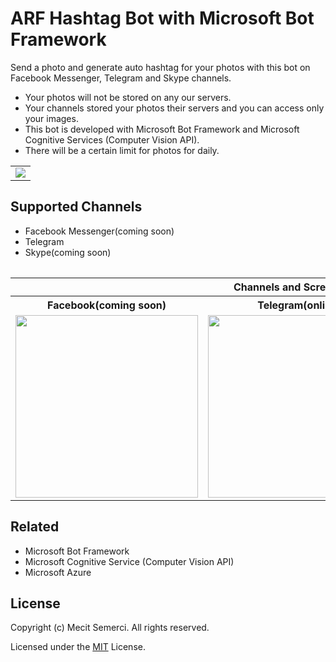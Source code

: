 # ARF Hashtag Bot with Microsoft Bot Framework

Send a photo and generate auto hashtag for your photos with this bot on Facebook Messenger, Telegram and Skype channels.
<ul>
<li>Your photos will not be stored on any our servers. </li>
<li>Your channels stored your photos their servers and you can access only your images.</li>
<li>This bot is developed with Microsoft Bot Framework and Microsoft Cognitive Services (Computer Vision API).</li>
<li>There will be a certain limit for photos for daily.</li>
</ul>

<table>
<tr>
    <td>
        <img src="http://www.mecitsemerci.com/wp-content/uploads/2017/03/arfbot_telegram_animation.gif">
    </td>
</tr>
<table>


<h2>Supported Channels</h2>
<ul>
<li>Facebook Messenger(coming soon) </li>
<li>Telegram</li>
<li>Skype(coming soon)</li>
</ul>
<table>
<tr>
<th colspan="3">Channels and Screenshots</th>
</tr>
<tr>
<th>Facebook(coming soon)</th>
<th>Telegram(online)</th>
<th>Skype(online)</th>
</tr>
    <tr>
    <td><img src="http://www.mecitsemerci.com/wp-content/uploads/2017/03/facebook_screenshot.jpg" width="292"></td>
    <td><img src="http://www.mecitsemerci.com/wp-content/uploads/2017/03/telegram_screenshot.jpg" width="292"></td>
    <td><img src="http://www.mecitsemerci.com/wp-content/uploads/2017/03/skype_screenshot.jpg" width="292" /></td>
    </tr>
</table>

<h2>Related</h2>
<ul>
<li>Microsoft Bot Framework </li>
<li>Microsoft Cognitive Service (Computer Vision API) </li>
<li>Microsoft Azure</li>
</ul>

<h2>License</h2>
<p>Copyright (c) Mecit Semerci. All rights reserved.</p>
<p>Licensed under the <a href="https://github.com/mecitsem/Arf-HashtagBot/blob/master/LICENSE">MIT</a> License.</p>
